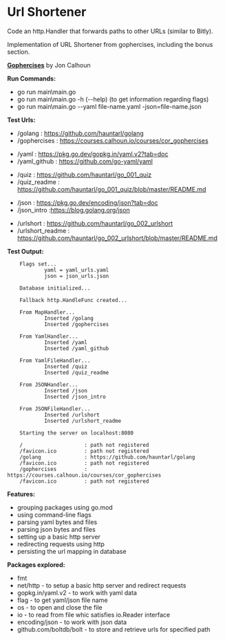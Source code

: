 # Url Shortener

Code an http.Handler that forwards paths to other URLs (similar to Bitly).

Implementation of URL Shortener from gophercises, including the bonus section.

**[Gophercises](https://courses.calhoun.io/courses/cor_gophercises)**  by Jon Calhoun

**Run Commands:**

- go run main\main.go
- go run main\main.go -h (--help) (to get information regarding flags)
- go run main\main.go --yaml file-name.yaml -json=file-name.json

**Test Urls:**

- /golang : <https://github.com/hauntarl/golang>
- /gophercises : <https://courses.calhoun.io/courses/cor_gophercises>
* /yaml : <https://pkg.go.dev/gopkg.in/yaml.v2?tab=doc>
* /yaml_github : <https://github.com/go-yaml/yaml>
- /quiz : <https://github.com/hauntarl/go_001_quiz>
- /quiz_readme : <https://github.com/hauntarl/go_001_quiz/blob/master/README.md>
* /json : <https://pkg.go.dev/encoding/json?tab=doc>
* /json_intro :<https://blog.golang.org/json>
- /urlshort : <https://github.com/hauntarl/go_002_urlshort>
- /urlshort_readme : https://github.com/hauntarl/go_002_urlshort/blob/master/README.md

**Test Output:**

        Flags set...
                yaml = yaml_urls.yaml
                json = json_urls.json

        Database initialized...

        Fallback http.HandleFunc created...

        From MapHandler...
                Inserted /golang
                Inserted /gophercises

        From YamlHandler...
                Inserted /yaml
                Inserted /yaml_github

        From YamlFileHandler...
                Inserted /quiz
                Inserted /quiz_readme

        From JSONHandler...
                Inserted /json
                Inserted /json_intro

        From JSONFileHandler...
                Inserted /urlshort
                Inserted /urlshort_readme

        Starting the server on localhost:8080

        /                    : path not registered
        /favicon.ico         : path not registered
        /golang              : https://github.com/hauntarl/golang
        /favicon.ico         : path not registered
        /gophercises         : https://courses.calhoun.io/courses/cor_gophercises
        /favicon.ico         : path not registered

**Features:**

- grouping packages using go.mod
- using command-line flags
- parsing yaml bytes and files
- parsing json bytes and files
- setting up a basic http server
- redirecting requests using http
- persisting the url mapping in database

**Packages explored:**

- fmt
- net/http - to setup a basic http server and redirect requests
- gopkg.in/yaml.v2 - to work with yaml data
- flag - to get yaml/json file name
- os - to open and close the file
- io - to read from file whic satisfies io.Reader interface
- encoding/json - to work with json data
- github.com/boltdb/bolt - to store and retrieve urls for specified path
